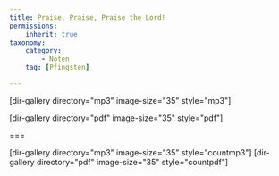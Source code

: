 ```yaml
---
title: Praise, Praise, Praise the Lord!
permissions:
    inherit: true
taxonomy:
    category:
        - Noten
    tag: [Pfingsten]

---
```


[dir-gallery directory="mp3" image-size="35" style="mp3"]

[dir-gallery directory="pdf" image-size="35" style="pdf"]

===

[dir-gallery directory="mp3" image-size="35" style="countmp3"]
[dir-gallery directory="pdf" image-size="35" style="countpdf"]